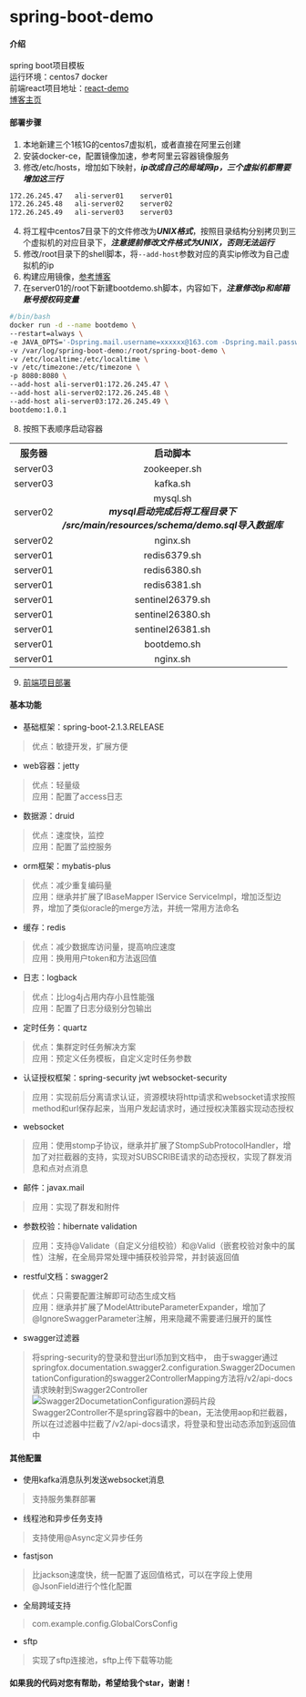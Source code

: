 # spring-boot-demo
#### 介绍
spring boot项目模板<br>
运行环境：centos7 docker<br>
前端react项目地址：<a href="https://gitee.com/xuelingkang/react-demo" target="_blank">react-demo</a><br>
<a href="https://blog.csdn.net/qq_35433926" target="_blank">博客主页</a>
#### 部署步骤
1. 本地新建三个1核1G的centos7虚拟机，或者直接在阿里云创建
2. 安装docker-ce，配置镜像加速，参考阿里云容器镜像服务
3. 修改/etc/hosts，增加如下映射，***ip改成自己的局域网ip，三个虚拟机都需要增加这三行***
```bash
172.26.245.47   ali-server01    server01
172.26.245.48   ali-server02    server02
172.26.245.49   ali-server03    server03
```
4. 将工程中centos7目录下的文件修改为***UNIX格式***，按照目录结构分别拷贝到三个虚拟机的对应目录下，***注意提前修改文件格式为UNIX，否则无法运行***
5. 修改/root目录下的shell脚本，将`--add-host`参数对应的真实ip修改为自己虚拟机的ip
6. 构建应用镜像，<a href="https://blog.csdn.net/qq_35433926/article/details/95969980" target="_blank">参考博客</a>
7. 在server01的/root下新建bootdemo.sh脚本，内容如下，***注意修改ip和邮箱账号授权码变量***
```bash
#/bin/bash
docker run -d --name bootdemo \
--restart=always \
-e JAVA_OPTS='-Dspring.mail.username=xxxxxx@163.com -Dspring.mail.password=xxxxxx' \
-v /var/log/spring-boot-demo:/root/spring-boot-demo \
-v /etc/localtime:/etc/localtime \
-v /etc/timezone:/etc/timezone \
-p 8080:8080 \
--add-host ali-server01:172.26.245.47 \
--add-host ali-server02:172.26.245.48 \
--add-host ali-server03:172.26.245.49 \
bootdemo:1.0.1
```
8. 按照下表顺序启动容器
<table>
    <tr>
        <th>服务器</th>
        <th>启动脚本</th>
    </tr>
    <tr>
        <td align="center">server03</td>
        <td align="center">zookeeper.sh</td>
    </tr>
    <tr>
        <td align="center">server03</td>
        <td align="center">kafka.sh</td>
    </tr>
    <tr>
        <td align="center">server02</td>
        <td align="center">mysql.sh<br><b><i>mysql启动完成后将工程目录下</i></b><br><b><i>/src/main/resources/schema/demo.sql导入数据库</i></b></td>
    </tr>
    <tr>
        <td align="center">server02</td>
        <td align="center">nginx.sh</td>
    </tr>
    <tr>
        <td align="center">server01</td>
        <td align="center">redis6379.sh</td>
    </tr>
    <tr>
        <td align="center">server01</td>
        <td align="center">redis6380.sh</td>
    </tr>
    <tr>
        <td align="center">server01</td>
        <td align="center">redis6381.sh</td>
    </tr>
    <tr>
        <td align="center">server01</td>
        <td align="center">sentinel26379.sh</td>
    </tr>
    <tr>
        <td align="center">server01</td>
        <td align="center">sentinel26380.sh</td>
    </tr>
    <tr>
        <td align="center">server01</td>
        <td align="center">sentinel26381.sh</td>
    </tr>
    <tr>
        <td align="center">server01</td>
        <td align="center">bootdemo.sh</td>
    </tr>
    <tr>
        <td align="center">server01</td>
        <td align="center">nginx.sh</td>
    </tr>
</table>

9. <a href="https://gitee.com/xuelingkang/react-demo" target="_blank">前端项目部署</a>
#### 基本功能
* 基础框架：spring-boot-2.1.3.RELEASE
>优点：敏捷开发，扩展方便
* web容器：jetty
>优点：轻量级<br>
应用：配置了access日志
* 数据源：druid
>优点：速度快，监控<br>
应用：配置了监控服务
* orm框架：mybatis-plus
>优点：减少重复编码量<br>
应用：继承并扩展了IBaseMapper IService ServiceImpl，增加泛型边界，增加了类似oracle的merge方法，并统一常用方法命名
* 缓存：redis
>优点：减少数据库访问量，提高响应速度<br>
应用：换用用户token和方法返回值
* 日志：logback
>优点：比log4j占用内存小且性能强<br>
应用：配置了日志分级别分包输出
* 定时任务：quartz
>优点：集群定时任务解决方案<br>
应用：预定义任务模板，自定义定时任务参数
* 认证授权框架：spring-security jwt websocket-security
>应用：实现前后分离请求认证，资源模块将http请求和websocket请求按照method和url保存起来，当用户发起请求时，通过授权决策器实现动态授权
* websocket
>应用：使用stomp子协议，继承并扩展了StompSubProtocolHandler，增加了对拦截器的支持，实现对SUBSCRIBE请求的动态授权，实现了群发消息和点对点消息
* 邮件：javax.mail
>应用：实现了群发和附件
* 参数校验：hibernate validation
>应用：支持@Validate（自定义分组校验）和@Valid（嵌套校验对象中的属性）注解，在全局异常处理中捕获校验异常，并封装返回值
* restful文档：swagger2
>优点：只需要配置注解即可动态生成文档<br>
应用：继承并扩展了ModelAttributeParameterExpander，增加了@IgnoreSwaggerParameter注解，用来隐藏不需要递归展开的属性
* swagger过滤器
>将spring-security的登录和登出url添加到文档中，
由于swagger通过springfox.documentation.swagger2.configuration.Swagger2DocumentationConfiguration的swagger2ControllerMapping方法将/v2/api-docs请求映射到Swagger2Controller<br>
![Swagger2DocumetationConfiguration源码片段](https://images.gitee.com/uploads/images/2019/0724/154915_eb28248c_1672679.png "Swagger2DocumetationConfiguration.png")<br>
Swagger2Controller不是spring容器中的bean，无法使用aop和拦截器，所以在过滤器中拦截了/v2/api-docs请求，将登录和登出动态添加到返回值中
#### 其他配置
* 使用kafka消息队列发送websocket消息
>支持服务集群部署
* 线程池和异步任务支持
>支持使用@Async定义异步任务
* fastjson
>比jackson速度快，统一配置了返回值格式，可以在字段上使用@JsonField进行个性化配置
* 全局跨域支持
>com.example.config.GlobalCorsConfig
* sftp
>实现了sftp连接池，sftp上传下载等功能
#### 如果我的代码对您有帮助，希望给我个star，谢谢！
